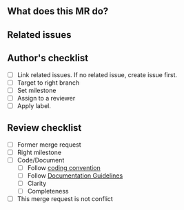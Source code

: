 ## What does this MR do?

[//]: # "Briefly describe what this MR is about"

## Related issues

[//]: # "Link related issues below. Insert the issue link or reference after the word `Closes` if merging this should automatically close it."

## Author's checklist

- [ ] Link related issues. If no related issue, create issue first.
- [ ] Target to right branch
- [ ] Set milestone
- [ ] Assign to a reviewer
- [ ] Apply label.

## Review checklist

- [ ] Former merge request
- [ ] Right milestone
- [ ] Code/Document
  - [ ] Follow [coding convention]()
  - [ ] Follow [Documentation Guidelines]()
  - [ ] Clarity
  - [ ] Completeness
- [ ] This merge request is not conflict
